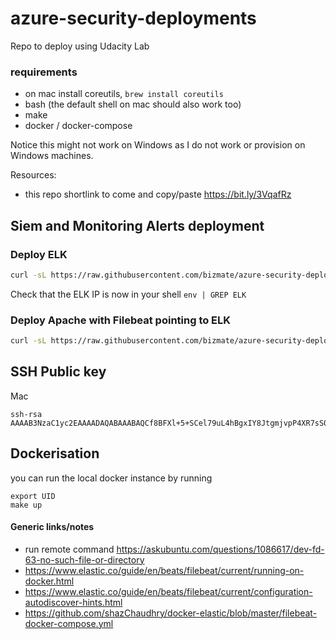 # azure-security-deployments
Repo to deploy using Udacity Lab

### requirements
- on mac install coreutils,  `brew install coreutils`
- bash (the default shell on mac should also work too)
- make
- docker / docker-compose

Notice this might not work on Windows as I do not work or provision on Windows machines.

Resources:
- this repo shortlink to come and copy/paste https://bit.ly/3VqafRz

## Siem and Monitoring Alerts deployment
### Deploy ELK 

```bash
curl -sL https://raw.githubusercontent.com/bizmate/azure-security-deployments/main/siem-and-monitoring-alerts/provision-elk.sh | bash
```
Check that the ELK IP is now in your shell `env | GREP ELK`

### Deploy Apache with Filebeat pointing to ELK
```bash
curl -sL https://raw.githubusercontent.com/bizmate/azure-security-deployments/main/siem-and-monitoring-alerts/provision-apache.sh | bash
```

## SSH Public key 
Mac
```shell
ssh-rsa AAAAB3NzaC1yc2EAAAADAQABAAABAQCf8BFXl+5+SCel79uL4hBgxIY8JtgmjvpP4XR7sSOMeAqYbMlguW54IpLrJC660tzGNUZMqdtoP9BYSv2QUjDOy1DHjfUiDRL95/aA5WFwpMwrFfIDGhQLyUHa/zo2rH6VCSpX/7i3Nk+FQ9MTSUAij+eD9zHQCjzQdPoVPX4WfJNWnIy4HDGKbwFL8WkGMU4zFvrezqjQpxBOFk+wkoWp2bedNT7sO9lWFJqALD0r+SQz95o6qJIIlzRgo8W+Wj9NxKnM6sfmyJXGteWdpUYgZ/6ok5NhYX9QX/DP6I6ctF55nOrSv2s75Tyh57w3V7VDCdu4kdEg+D15Qh3nnzW1
```

## Dockerisation

you can run the local docker instance by running 
```shell
export UID
make up
```


#### Generic links/notes
- run remote command https://askubuntu.com/questions/1086617/dev-fd-63-no-such-file-or-directory
- https://www.elastic.co/guide/en/beats/filebeat/current/running-on-docker.html
- https://www.elastic.co/guide/en/beats/filebeat/current/configuration-autodiscover-hints.html
- https://github.com/shazChaudhry/docker-elastic/blob/master/filebeat-docker-compose.yml